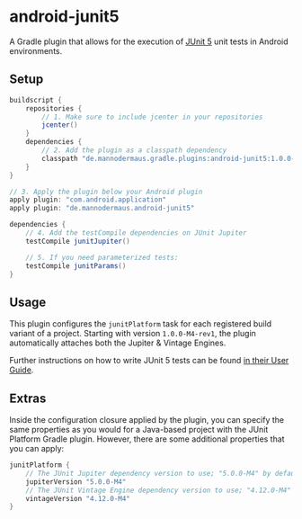 # android-junit5
A Gradle plugin that allows for the execution of [JUnit 5][junit5gh] unit tests in Android environments.

## Setup

```groovy
buildscript {
    repositories {
        // 1. Make sure to include jcenter in your repositories
        jcenter()
    }
    dependencies {
        // 2. Add the plugin as a classpath dependency
        classpath "de.mannodermaus.gradle.plugins:android-junit5:1.0.0-M4-rev2"
    }
}

// 3. Apply the plugin below your Android plugin
apply plugin: "com.android.application"
apply plugin: "de.mannodermaus.android-junit5"

dependencies {
    // 4. Add the testCompile dependencies on JUnit Jupiter
    testCompile junitJupiter()

    // 5. If you need parameterized tests:
    testCompile junitParams()
}
```

## Usage

This plugin configures the `junitPlatform` task for each registered build variant of a project. Starting with version `1.0.0-M4-rev1`, the plugin automatically attaches both the Jupiter & Vintage Engines.

Further instructions on how to write JUnit 5 tests can be found [in their User Guide][junit5ug].

## Extras

Inside the configuration closure applied by the plugin, you can specify the same properties as you would for a Java-based project with the JUnit Platform Gradle plugin.
However, there are some additional properties that you can apply:

```groovy
junitPlatform {
    // The JUnit Jupiter dependency version to use; "5.0.0-M4" by default
    jupiterVersion "5.0.0-M4"
    // The JUnit Vintage Engine dependency version to use; "4.12.0-M4" by default
    vintageVersion "4.12.0-M4"
}
```

 [junit5gh]: https://github.com/junit-team/junit5
 [junit5ug]: http://junit.org/junit5/docs/current/user-guide/
